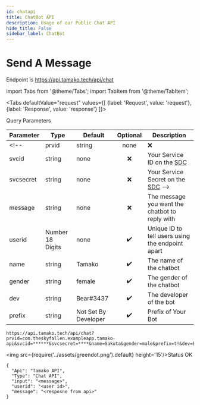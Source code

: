 ```yaml
---
id: chatapi
title: ChatBot API
description: Usage of our Public Chat API
hide_title: False
sidebar_label: ChatBot
---
```

<!-- 
# Get the Authorisation Keys [ Not Needed anymore]
You can utilise Tamako Chat API as a part of free Skyfallen Developer Suite. The use of the API is free, but you need to get authorisation keys that prevent spamming and attacks. The process is quite simple, go to [Skyfallen Developer Center](https://devcenter.theskyfallen.com/), login / sign up, complete your profile and send it for validation. When we think you are a real person, your account will be approved and you will get access to app creation. From that point, just make an app and enable Tamako API for it. This will give you your keys. -->

# Send A Message

Endpoint is
https://api.tamako.tech/api/chat

import Tabs from '@theme/Tabs';
import TabItem from '@theme/TabItem';

<Tabs
  defaultValue="request"
  values={[
    {label: 'Request', value: 'request'},
    {label: 'Response', value: 'response'}
  ]}>
  <TabItem value="request">

  Query Parameters

  | Parameter | Type | Default | Optional | Description |
  | - | - | - | :-: | - |
  <!-- | prvid | string | none | ❌ | Your Provision ID on the [SDC](https://devcenter.theskyfallen.com/)
  | svcid | string | none | ❌ | Your Service ID on the [SDC](https://devcenter.theskyfallen.com/)
  | svcsecret | string | none | ❌ | Your Service Secret on the [SDC](https://devcenter.theskyfallen.com/) -->
  | message | string | none | ❌ | The message you want the chatbot to reply with
  | userid | Number 18 Digits | none | ✔️ | Unique ID to tell users using the endpoint apart
  | name | string | Tamako | ✔️ | The name of the chatbot
  | gender | string | female | ✔️ | The gender of the chatbot
  | dev | string | Bear#3437 | ✔️ | The developer of the bot
  | prefix | string | Not Set By Developer | ✔️ | Prefix of Your Bot


  </TabItem>

  <TabItem value="response">

  ```
  https://api.tamako.tech/api/chat?prvid=com.theskyfallen.exampleapp.tamako-api&svcid=******&svcsecret=****&name=Sakuta&gender=male&prefix=t!&dev=Bear&user=userid&message=message
  ```

  <img src={require('../assets/greendot.png').default} height='15'/>Status OK

```
{
  "Api": "Tamako API",
  "Type": "Chat API",
  "input": "<message>",
  "userid": "<user id>",
  "message": "<resposne from api>"
}
```

<br/>
<!-- <img src={require('../assets/reddot.png').default} height='15'/> Wrong Authentication

```title="  https://api.tamako.tech/api/chat?prvid=com.theskyfallen.exampleapp.tamako-api&svcid=******&svcsecret=****&name=Sakuta&gender=male&prefix=t!&dev=Bear&user=userid&message=message"
{
"api":"TamakoBot API V2",
"args":{
      "prvid":"om.theskyfallen.exampleapp.tamako-api",
      "svcid":"****",
      "svcsecret":"*****",
      "userid":"userid",
      "gender":"male",
      "name":"Sakuta",
      "incoming_message":"message
  },
"error":"null"
}
```
<br/> -->
<img src={require('../assets/reddot.png').default} height='15'/> Missing Query, check if its right

```
{
  "message": "Message is required"
}
```
  </TabItem>
</Tabs>

# Official Wrappers 

You can easily use our API Wrappers to interact with Tamako-API <br/>
[Node.js](https://www.npmjs.com/package/tamako-api) <br/>
[Python](https://pypi.org/project/Tamako.py/)

If you still got doubts, Join the [support server](https://discord.com/invite/dDnmY56/)
